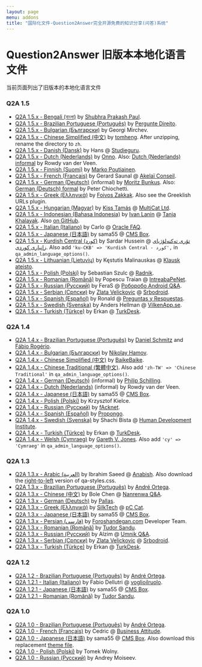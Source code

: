 ```yaml
---
layout: page
menu: addons
title: "国际化文件-Question2Answer完全开源免费的知识分享(问答)系统"
---
```


# Question2Answer 旧版本本地化语言文件

当前页面列出了旧版本的本地化语言文件

### Q2A 1.5

- [Q2A 1.5.x - Bengali (বাংলা)](http://www.question2answer.org/third-party/question2answer-1.5-language-bn.zip) by [Shubhra Prakash Paul](http://shuvro.wordpress.com/).
- [Q2A 1.5.x - Brazilian Portuguese (Português)](http://www.question2answer.org/third-party/question2answer-1.5-language-pt-BR.zip) by [Pergunte Direito](http://www.perguntedireito.com.br/).
- [Q2A 1.5.x - Bulgarian (Български)](http://www.question2answer.org/third-party/question2answer-1.5-language-bg.zip) by Georgi Mirchev.
- [Q2A 1.5.x - Chinese Simplified (中文)](http://blog.webfuns.net/question2answer-v1.5-lang-zh) by [tomheng](http://blog.webfuns.net/). After unzipping, rename the directory to `zh`.
- [Q2A 1.5.x - Danish (Dansk)](http://www.question2answer.org/third-party/question2answer-1.5-language-da.zip) by Hans @ [Studieguru](http://www.studieguru.com/).
- [Q2A 1.5.x - Dutch (Nederlands)](http://www.question2answer.org/third-party/question2answer-1.5-language-nl.zip) by [Onno](http://www.question2answer.org/qa/user/Onno). Also: [Dutch (Nederlands) informal](http://www.despilsneek.nl/qa152_nl.zip) by Rowdy van der Veen.
- [Q2A 1.5.x - Finnish (Suomi)](https://gitorious.org/q2a-fi/q2a-fi/) by [Marko Poutiainen](http://www.sofistes.net).
- [Q2A 1.5.x - French (Français)](http://www.question2answer.org/third-party/question2answer-1.5-language-fr.zip) by Gerard Saunal @ [Akelaï Conseil](http://akelai.fr/).
- [Q2A 1.5.x - German (Deutsch)](https://github.com/mbunkus/qa-language-de-informal/zipball/master) (informal) by [Moritz Bunkus](http://www.bunkus.org/). Also: [German (Deutsch) formal](http://trvb128.at/qa-lang/qa-lang-de-formal-154.zip) by Peter Chiochetti.
- [Q2A 1.5.x - Greek (Ελληνικά)](https://github.com/zakkak/qa-lang-el/archive/v1.5.x.tar.gz) by [Foivos Zakkak](http://foivos.zakkak.net/). Also see the Greeklish URLs plugin.
- [Q2A 1.5.x - Hungarian (Magyar)](http://www.question2answer.org/third-party/question2answer-1.5-language-hu.zip) by [Kiss Tamás](http://tommychris.hu/) @ [MultiCat Ltd](http://multicat.hu/).
- [Q2A 1.5.x - Indonesian (Bahasa Indonesia)](http://www.question2answer.org/third-party/question2answer-1.5-language-id.zip) by [Ivan Lanin](http://ivan.lanin.org/) @ [Tanja Khalayak](http://khalayak.portalbahasa.com/). Also [on GitHub](http://github.com/ivanlanin/q2a-indonesian-translation).
- [Q2A 1.5.x - Italian (Italiano)](http://opzionibinarie1.altervista.org/qa-lang/it.rar) by Carlo @ [Oracle FAQ](http://oraclefaq.altervista.org/).
- [Q2A 1.5.x - Japanese (日本語)](http://cmsbox.jp/archive/download.php?t=d&i=26) by sama55 @ [CMS Box](http://cmsbox.jp/).
- [Q2A 1.5.x - Kurdish Central (کورد)](http://www.question2answer.org/third-party/question2answer-1.5-language-ku-CKB.zip) by Sardar Hussein @ [تۆری تەکنەلۆژیای زانیاری کوردی](http://kitn.net/). Also add `'ku-CKB' => 'Kurdish Central - کورد',` in `qa_admin_language_options()`.
- [Q2A 1.5.x - Lithuanian (Lietuvių)](http://www.question2answer.org/third-party/question2answer-1.5-language-lt.zip) by Kęstutis Malinauskas @ [Klausk ateisto](http://klauskateisto.lt/).
- [Q2A 1.5.x - Polish (Polski)](http://www.question2answer.org/third-party/question2answer-1.5-language-pl.zip) by Sebastian Szulc @ [Radnik](http://pytania.radnik.pl/).
- [Q2A 1.5.x - Romanian (Română)](http://www.question2answer.org/third-party/question2answer-1.5-language-ro.zip) by Popescu Traian @ [IntreabaPeNet](http://www.intreabape.net/).
- [Q2A 1.5.x - Russian (Русский)](https://github.com/ferasinka/q2a-lang-ru) by FeraS @ [Роборобо Android Q&A](http://roborobo.ru/).
- [Q2A 1.5.x - Serbian (Српски)](https://dl.dropbox.com/u/6287641/sr.zip) by [Zlata Velickovic](http://www.goldieui.info) @ [Srbodroid](http://pio.srbodroid.com/).
- [Q2A 1.5.x - Spanish (Español)](http://www.question2answer.org/third-party/question2answer-1.5-language-es.zip) by Ronald @ [Preguntas y Respuestas](http://www.ppyrr.com/).
- [Q2A 1.5.x - Swedish (Svenska)](http://www.vilkenapp.se/q2a-files/q2a_1.5_swedish_sv_latest.zip) by Anders Hellman @ [VilkenApp.se](http://www.vilkenapp.se/).
- [Q2A 1.5.x - Turkish (Türkçe)](http://turkdesk.org/downloads/Turkish-Q2A-1.5.x.zip) by Erkan @ [TurkDesk](http://turkdesk.org/).

### Q2A 1.4

- [Q2A 1.4.x - Brazilian Portuguese (Português)](http://www.question2answer.org/third-party/question2answer-1.4-language-pt-BR.zip) by [Daniel Schmitz](http://qa.flex.etc.br/) and [Fábio Rogério](http://fabiorogeriosj.com.br/).
- [Q2A 1.4.x - Bulgarian (Български)](http://tonove.info/qa-lang/question2answer-1.4.3-bulgarian-tonove-info.zip) by [Nikolay Hamov](http://0xffffffff.com/).
- [Q2A 1.4.x - Chinese Simplified (中文)](http://www.BaikeBaike.com/public/q2a_1.4_zh.zip) by [BaikeBaike](http://www.baikebaike.com/).
- [Q2A 1.4.x - Chinese Traditional (繁體中文)](http://ckw.site50.net/download/q2a_1.4_zh-TW.zip). Also add `'zh-TW' => 'Chinese Traditional'` in `qa_admin_language_options()`.
- [Q2A 1.4.x - German (Deutsch)](http://www.question2answer.org/third-party/question2answer-1.4-language-de-DU.zip) (informal) by [Philip Schilling](http://www.philip.me/).
- [Q2A 1.4.x - Dutch (Nederlands)](http://www.despilsneek.nl/nl-141.zip) (informal) by Rowdy van der Veen.
- [Q2A 1.4.x - Japanese (日本語)](http://cmsbox.jp/archive/download.php?t=d&i=24) by sama55 @ [CMS Box](http://cmsbox.jp/).
- [Q2A 1.4.x - Polish (Polski)](http://www.question2answer.org/third-party/question2answer-1.4-language-pl.zip) by Krzysztof Kielce.
- [Q2A 1.4.x - Russian (Русский)](http://www.question2answer.org/third-party/question2answer-1.4-language-ru.zip) by [fAcknet](http://facknet.ru/).
- [Q2A 1.4.x - Spanish (Español)](http://www.question2answer.org/third-party/question2answer-1.4-language-es.zip) by [Propongo](http://propongo.tomalaplaza.net/).
- [Q2A 1.4.x - Swedish (Svenska)](http://www.question2answer.org/third-party/question2answer-1.4-language-sv.zip) by Shachi Bista @ [Human Development Institute](http://thehumanape.org/).
- [Q2A 1.4.x - Turkish (Türkçe)](http://turkdesk.org/downloads/Turkish-Q2A-1.4.x.zip) by Erkan @ [TurkDesk](http://turkdesk.org/).
- [Q2A 1.4.x - Welsh (Cymraeg)](http://www.question2answer.org/third-party/question2answer-1.4-language-cy.zip) by [Gareth V. Jones](http://twitter.com/gareth_stwnsh). Also add `'cy' => 'Cymraeg'` in `qa_admin_language_options()`.

### Q2A 1.3

- [Q2A 1.3.x - Arabic (العربية)](http://www.question2answer.org/third-party/question2answer-1.3-language-ar.zip) by Ibrahim Saeed @ [Anabish](http://www.anabish.com/). Also download the [right-to-left](http://www.question2answer.org/third-party/question2answer-1.3-styles-rtl.zip) version of qa-styles.css.
- [Q2A 1.3.x - Brazilian Portuguese (Português)](http://www.question2answer.org/third-party/question2answer-1.3-language-pt-BR.zip) by [André Ortega](http://www.brainwork.com.br/qa).
- [Q2A 1.3.x - Chinese (中文)](http://nanrenwa.com/qa/ext/q2a_zh.zip) by Bole Chen @ [Nanrenwa Q&A](http://nanrenwa.com/qa/).
- [Q2A 1.3.x - German (Deutsch)](http://www.question2answer.org/third-party/question2answer-1.3-language-de.zip) by [Pallas](http://blog.codebabes.de/).
- [Q2A 1.3.x - Greek (Ελληνικά)](http://www.question2answer.org/third-party/question2answer-1.3-language-el.zip) by [SilkTech](http://www.silktech.gr) @ [pC Cat](http://www.pccat.gr).
- [Q2A 1.3.x - Japanese (日本語)](http://cmsbox.jp/archive/download.php?t=d&i=18) by sama55 @ [CMS Box](http://cmsbox.jp/).
- [Q2A 1.3.x - Persian (فارسی)](http://www.question2answer.org/third-party/question2answer-1.3-language-fa.zip) by [Foroshandegan.com](http://foroshandegan.com/) Developer Team.
- [Q2A 1.3.x - Romanian (Română)](http://tudorsandu.ro/blog/question2answer-romanian-language-pack/) by [Tudor Sandu](http://tudorsandu.ro/).
- [Q2A 1.3.x - Russian (Русский)](http://www.question2answer.org/third-party/question2answer-1.3-language-ru.zip) by Alzim @ [Umnik Q&A](http://umnik.org.ru/).
- [Q2A 1.3.x - Serbian (Српски)](http://www.question2answer.org/third-party/question2answer-1.3-language-sr.zip) by [Zlata Velickovic](http://www.goldieui.info) @ [Srbodroid](http://pio.srbodroid.com/).
- [Q2A 1.3.x - Turkish (Türkçe)](http://turkdesk.org/downloads/Turkish-Q2A-1.3.x.zip) by Erkan @ [TurkDesk](http://turkdesk.org/).

### Q2A 1.2

- [Q2A 1.2 - Brazilian Portuguese (Português)](http://www.question2answer.org/third-party/question2answer-1.2-language-pt-BR.zip) by [André Ortega](http://www.brainwork.com.br/qa).
- [Q2A 1.2.1 - Italian (Italiano)](http://www.question2answer.org/third-party/question2answer-1.2.1-language-it.zip) by Fabio Dellutri @ [voglioilruolo](http://www.voglioilruolo.it/).
- [Q2A 1.2.1 - Japanese (日本語)](http://cmsbox.jp/archive/download.php?t=d&i=10) by sama55 @ [CMS Box](http://cmsbox.jp/).
- [Q2A 1.2.1 - Romanian (Română)](http://tudorsandu.ro/blog/question2answer-romanian-language-pack/) by [Tudor Sandu](http://tudorsandu.ro/).

### Q2A 1.0

- [Q2A 1.0 - Brazilian Portuguese (Português)](http://www.question2answer.org/third-party/question2answer-1.0-language-pt-BR.zip) by [André Ortega](http://www.brainwork.com.br/qa).
- [Q2A 1.0 - French (Français)](http://www.question2answer.org/third-party/question2answer-1.0-language-fr.zip) by Cedric @ [Business Attitude](http://www.businessattitude.fr/).
- [Q2A 1.0 - Japanese (日本語)](http://cmsbox.jp/archive/download.php?t=d&i=4) by sama55 @ [CMS Box](http://cmsbox.jp/). Also download this replacement [theme file](http://cmsbox.jp/archive/download.php?t=d&i=5).
- [Q2A 1.0 - Polish (Polski)](http://zapytaj.co.pl/?download=lang_pl) by Tomek Wolny.
- [Q2A 1.0 - Russian (Русский)](http://o2g.org.ru/files/q2a-russian-translation.zip) by Andrey Moiseev.

